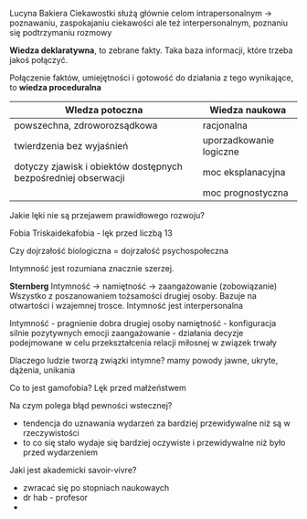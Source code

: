 Lucyna Bakiera 
Ciekawostki służą głównie celom intrapersonalnym -> poznawaniu, zaspokajaniu ciekawości
ale też interpersonalnym, poznaniu się podtrzymaniu rozmowy

**Wiedza deklaratywna**, to zebrane fakty. Taka baza informacji, które trzeba jakoś połączyć.

Połączenie faktów, umiejętności i gotowość do działania z tego wynikające, to **wiedza proceduralna**


| WIedza potoczna                                                | Wiedza naukowa          |
| -------------------------------------------------------------- | ----------------------- |
| powszechna, zdroworozsądkowa                                   | racjonalna              |
| twierdzenia bez wyjaśnień                                      | uporzadkowanie logiczne |
| dotyczy zjawisk i obiektów dostępnych bezpośredniej obserwacji | moc eksplanacyjna       |
|                                                                | moc prognostyczna       |
Jakie lęki nie są przejawem prawidłowego rozwoju?

Fobia
Triskaidekafobia - lęk przed liczbą 13

Czy dojrzałość biologiczna = dojrzałość psychospołeczna

Intymność jest rozumiana znacznie szerzej.

**Sternberg**
Intymność -> namiętność -> zaangażowanie (zobowiązanie)
Wszystko z poszanowaniem tożsamości drugiej osoby. Bazuje na otwartości i wzajemnej trosce. 
Intymność jest interpersonalna

Intymność - pragnienie dobra drugiej osoby
namiętność - konfiguracja silnie pozytywnych emocji
zaangażowanie - działania decyzje podejmowane w celu przekształcenia relacji miłosnej w związek trwały

Dlaczego ludzie tworzą związki intymne?
mamy powody jawne, ukryte, dążenia, unikania

Co to jest gamofobia?
Lęk przed małżeństwem

Na czym polega błąd pewności wstecznej?
- tendencja do uznawania wydarzeń za bardziej przewidywalne niż są w rzeczywistości
- to co się stało wydaje się bardziej oczywiste i przewidywalne niż było przed wydarzeniem

Jaki jest akademicki savoir-vivre?
- zwracać się po stopniach naukowaych
- dr hab - profesor 
- 